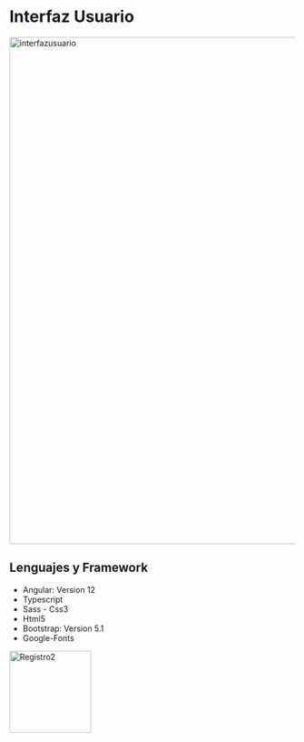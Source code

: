 # Interfaz Usuario
<img width="892" alt="interfazusuario" src="https://user-images.githubusercontent.com/67086360/161469345-c57b5412-da3a-4a6e-81ba-a37396d907f4.png">




## Lenguajes y Framework

- Angular: Version 12
- Typescript
- Sass - Css3
- Html5
- Bootstrap: Version 5.1
- Google-Fonts
<img width="144" alt="Registro2" src="https://user-images.githubusercontent.com/67086360/161454932-50768472-1160-4c61-b10e-fe2fc9646fea.png">
